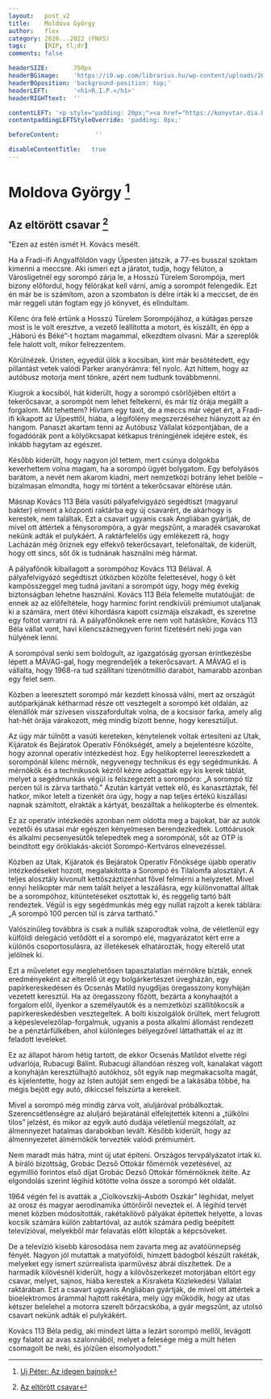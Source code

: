 ```yaml
---
layout:   post_v2
title:    Moldova György
author:   flex
category: 2020...2022 (FNXS)
tags:     [RIP, tl;dr]
comments: false

headerSIZE:       750px
headerBGimage:    'https://i0.wp.com/librarius.hu/wp-content/uploads/2022/06/moldova_gyorgy.jpg'
headerBGposition: 'background-position: top;'
headerLEFT:       '<h1>R.I.P.</h1>'
headerRIGHTtext:  ''

contentLEFT: '<p style="padding: 20px;"><a href="https://konyvtar.dia.hu/html/muvek/MOLDOVA/moldova00447a/moldova00447a_o/moldova00447a_o.html"><img class="shadow" src="images/Moldova_Gyorgy-A-beszelo-diszno.jpg"></a></p>'
contentpaddingLEFTStyleOverride: 'padding: 0px;'

beforeContent:          ''

disableContentTitle:   true
---
```


# Moldova György [^1]

## Az eltörött csavar [^2]

"Ezen az estén ismét H. Kovács mesélt.

Ha a Fradi-ifi Angyalföldön vagy Újpesten játszik, a 77-es busszal szoktam kimenni a meccsre. Aki ismeri ezt a járatot, tudja, hogy félúton, a Városligetnél egy sorompó zárja le, a Hosszú Türelem Sorompója, mert bizony előfordul, hogy félórákat kell várni, amíg a sorompót felengedik. Ezt én már be is számítom, azon a szombaton is délre írták ki a meccset, de én már reggeli után fogtam egy jó könyvet, és elindultam.

Kilenc óra felé értünk a Hosszú Türelem Sorompójához, a kútágas persze most is le volt eresztve, a vezető leállította a motort, és kiszállt, én épp a „Háború és Béké”-t hoztam magammal, elkezdtem olvasni. Már a szereplők fele halott volt, mikor felrezzentem.

Körülnézek. Úristen, egyedül ülök a kocsiban, kint már besötétedett, egy pillantást vetek valódi Parker aranyórámra: fél nyolc. Azt hittem, hogy az autóbusz motorja ment tönkre, azért nem tudtunk továbbmenni.

Kiugrok a kocsiból, hát kiderült, hogy a sorompó csörlőjében eltört a tekerőcsavar, a sorompót nem lehet feltekerni, és már tíz órája megállt a forgalom. Mit tehettem? Hívtam egy taxit, de a meccs már véget ért, a Fradi-ifi kikapott az Újpesttől, hiába, a légifölény megszerzéséhez hiányzott az én hangom. Panaszt akartam tenni az Autóbusz Vállalat központjában, de a fogadóórák pont a kölyökcsapat kétkapus tréningjének idejére estek, és inkább hagytam az egészet.

Később kiderült, hogy nagyon jól tettem, mert csúnya dolgokba keverhettem volna magam, ha a sorompó ügyét bolygatom. Egy befolyásos barátom, a nevét nem akarom kiadni, mert nemzetközi botrány lehet belőle – bizalmasan elmondta, hogy mi történt a tekerőcsavar eltörése után.

Másnap Kovács 113 Béla vasúti pályafelvigyázó segédtiszt (magyarul bakter) elment a központi raktárba egy új csavarért, de akárhogy is kerestek, nem találtak. Ezt a csavart ugyanis csak Angliában gyártják, de mivel ott áttértek a fénysorompóra, a gyár megszűnt, a maradék csavarokat nekünk adták el pulykáért. A raktárfelelős úgy emlékezett rá, hogy Lacházán még őriznek egy elfekvő tekerőcsavart, telefonáltak, de kiderült, hogy ott sincs, sőt ők is tudnának használni még hármat.

A pályafőnök kiballagott a sorompóhoz Kovács 113 Bélával. A pályafelvigyázó segédtiszt útközben közölte felettesével, hogy ő két kampósszeggel meg tudná javítani a sorompót úgy, hogy még évekig biztonságban lehetne használni. Kovács 113 Béla felemelte mutatóujját: de ennek az az előfeltétele, hogy harminc forint rendkívüli prémiumot utaljanak ki a számára, mert ötévi kihordásra kapott csizmája elszakadt, és szeretne egy foltot varratni rá. A pályafőnöknek erre nem volt hatásköre, Kovács 113 Béla vállat vont, havi kilencszáznegyven forint fizetésért neki joga van hülyének lenni.

A sorompóval senki sem boldogult, az igazgatóság gyorsan érintkezésbe lépett a MÁVAG-gal, hogy megrendeljék a tekerőcsavart. A MÁVAG el is vállalta, hogy 1968-ra tud szállítani tizenötmillió darabot, hamarabb azonban egy felet sem.

Közben a leeresztett sorompó már kezdett kínossá válni, mert az országút autóparkjának kétharmad része ott vesztegelt a sorompó két oldalán, az élenállók már szívesen visszafordultak volna, de a kocsisor farka, amely alig hat-hét órája várakozott, még mindig bízott benne, hogy keresztüljut.

Az ügy már túlnőtt a vasúti kereteken, kénytelenek voltak értesíteni az Utak, Kijáratok és Bejáratok Operatív Főnökségét, amely a bejelentésre közölte, hogy azonnal operatív intézkedést hoz. Egy helikopterrel leereszkedett a sorompónál kilenc mérnök, negyvenegy technikus és egy segédmunkás. A mérnökök és a technikusok kézről kézre adogattak egy kis kerek táblát, melyet a segédmunkás végül is felszegezett a sorompóra: „A sorompó tíz percen túl is zárva tartható.” Azután kártyát vettek elő, és kanasztáztak, fél hatkor, mikor letelt a tizenkét óra úgy, hogy a nap teljes értékű kiszállási napnak számított, elrakták a kártyát, beszálltak a helikopterbe és elmentek.

Ez az operatív intézkedés azonban nem oldotta meg a bajokat, bár az autók vezetői és utasai már egészen kényelmesen berendezkedtek. Lottóárusok és alkalmi pecsenyesütők telepedtek meg a sorompónál, sőt az OTP is beindított egy öröklakás-akciót Sorompó-Kertváros elnevezéssel.

Közben az Utak, Kijáratok és Bejáratok Operatív Főnöksége újabb operatív intézkedéseket hozott, megalakította a Sorompó és Tilalomfa alosztályt. A teljes alosztály kivonult kettőszáztizenhat fővel felmérni a helyzetet. Mivel ennyi helikopter már nem talált helyet a leszállásra, egy különvonattal álltak be a sorompóhoz, kitüntetéseket osztottak ki, és reggelig tartó bált rendeztek. Végül is egy segédmunkás még egy nullát rajzolt a kerek táblára: „A sorompó 100 percen túl is zárva tartható.”

Valószínűleg továbbra is csak a nullák szaporodtak volna, de véletlenül egy külföldi delegáció vetődött el a sorompó elé, magyarázatot kért erre a különös csoportosulásra, az illetékesek elhatározták, hogy elterelő utat jelölnek ki.

Ezt a műveletet egy meglehetősen tapasztalatlan mérnökre bízták, ennek eredményeként az elterelő út egy bolgárkertészet üvegházán, egy papírkereskedésen és Ocsenás Matild nyugdíjas öregasszony konyháján vezetett keresztül. Ha az öregasszony főzött, bezárta a konyhaajtót a forgalom elől, ilyenkor a személyautók és a nemzetközi szállítókocsik a papírkereskedésben vesztegeltek. A bolti kiszolgálók örültek, mert felugrott a képeslevelezőlap-forgalmuk, ugyanis a posta alkalmi állomást rendezett be a pénztárfülkében, ahol különleges bélyegzővel láttathatták el az itt feladott leveleket.

Ez az állapot három hétig tartott, de ekkor Ocsenás Matildot elvette régi udvarlója, Rubacugi Bálint. Rubacugi állandóan részeg volt, kanalakat vágott a konyháján keresztülhajtó autókhoz, sőt egyik nap megmakacsolta magát, és kijelentette, hogy az Isten autóját sem engedi be a lakásába többé, ha mégis bejött egy autó, dikiccsel felszúrta a kerekeit.

Mivel a sorompó még mindig zárva volt, aluljáróval próbálkoztak. Szerencsétlenségre az aluljáró bejáratánál elfelejtették kitenni a „tülkölni tilos” jelzést, és mikor az egyik autó dudája véletlenül megszólalt, az álmennyezet hatalmas darabokban levált. Később kiderült, hogy az álmennyezetet álmérnökök tervezték valódi prémiumért.

Nem maradt más hátra, mint új utat építeni. Országos tervpályázatot írtak ki. A bíráló bizottság, Grobác Dezső Ottokár főmérnök vezetésével, az egymillió forintos első díjat Grobác Dezső Ottokár főmérnöknek ítélte. Az elgondolás szerint légihíd kötötte volna össze a sorompó két oldalát.

1964 végén fel is avatták a „Ciolkovszkij–Asbóth Oszkár” légihidat, melyet az orosz és magyar aerodinamika úttörőiről neveztek el. A légihíd tervét menet közben módosították, rakétakilövő pályákat építettek helyette, a lovas kocsik számára külön zabtartóval, az autók számára pedig beépített televízióval, melyekből már felavatás előtt kilopták a képcsöveket.

De a televízió kisebb károsodása nem zavarta meg az avatóünnepség fényét. Nagyon jól mutattak a matyóföldi, hímzett bádogból készült rakéták, melyeket egy ismert szürrealista iparművész ábrái díszítettek. De a harmadik kilövésnél kiderült, hogy a kilövőszerkezet motorjában eltört egy csavar, melyet, sajnos, hiába kerestek a Kisrakéta Közlekedési Vállalat raktárában. Ezt a csavart ugyanis Angliában gyártják, de mivel ott áttértek a bioelektromos árammal hajtott rakétára, mely úgy működik, hogy az utas kétszer belelehel a motorra szerelt bőrzacskóba, a gyár megszűnt, az utolsó csavart nekünk adták el pulykákért.

Kovács 113 Béla pedig, aki mindezt látta a lezárt sorompó mellől, levágott egy falatot az avas szalonnából, melyet a felesége még a múlt héten csomagolt be neki, és jóízűen elsomolyodott."

[^1]: [Uj Péter: Az idegen bajnok](https://444.hu/2022/06/09/uj-peter-az-idegen-bajnok)
[^2]: [Az eltörött csavar](https://konyvtar.dia.hu/html/muvek/MOLDOVA/moldova00256a/moldova00263/moldova00263.html)